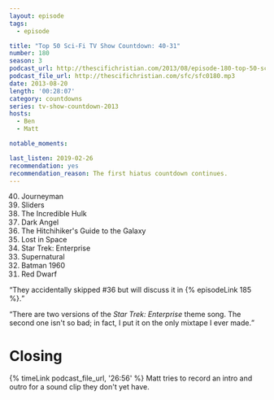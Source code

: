 ```yaml
---
layout: episode
tags:
  - episode

title: "Top 50 Sci-Fi TV Show Countdown: 40-31"
number: 180
season: 3
podcast_url: http://thescifichristian.com/2013/08/episode-180-top-50-sci-fi-tv-show-countdown-40-31/
podcast_file_url: http://thescifichristian.com/sfc/sfc0180.mp3
date: 2013-08-20
length: '00:28:07'
category: countdowns
series: tv-show-countdown-2013
hosts:
  - Ben
  - Matt

notable_moments:

last_listen: 2019-02-26
recommendation: yes
recommendation_reason: The first hiatus countdown continues.
---
```


<ol>
<li value="40">Journeyman
<li value="39">Sliders
<li value="38">The Incredible Hulk
<li value="37">Dark Angel
<li value="36">The Hitchihiker's Guide to the Galaxy 
<li value="35">Lost in Space
<li value="34">Star Trek: Enterprise
<li value="33">Supernatural
<li value="32">Batman 1960
<li value="31">Red Dwarf
</ol>

<q class="archivist">They accidentally skipped #36 but will discuss it in {% episodeLink 185 %}.</q>

<q class="archivist">There are two versions of the <i class="work-title">Star Trek: Enterprise</i> theme song. The second one isn't so bad; in fact, I put it on the only mixtape I ever made.</q>



# Closing
{% timeLink podcast_file_url, '26:56' %} Matt tries to record an intro and outro for a sound clip they don't yet have.